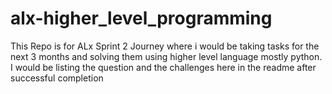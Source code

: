 # alx-higher_level_programming
This Repo is for ALx Sprint 2 Journey where i would be taking tasks for the next 3 months and solving them using higher level language mostly python. I would be listing the question and the challenges here in the readme after successful completion
